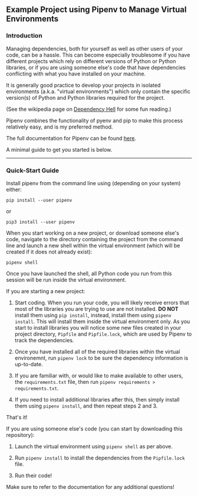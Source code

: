 ## Example Project using Pipenv to Manage Virtual Environments

### Introduction
Managing dependencies, both for yourself as well as other users of your code, can be a hassle. This can become especially troublesome if you have different projects which rely on different versions of Python or Python libraries, or if you are using someone else's code that have dependencies conflicting with what you have installed on your machine.

It is generally good practice to develop your projects in isolated environments (a.k.a. "virtual environments") which only contain the specific version(s) of Python and Python libraries required for the project.

(See the wikipedia page on [Dependency Hell](https://en.wikipedia.org/wiki/Dependency_hell) for some fun reading.)

Pipenv combines the functionality of pyenv and pip to make this process relatively easy, and is my preferred method.

The full documentation for Pipenv can be found [here](https://pipenv.pypa.io/en/latest/).

A minimal guide to get you started is below.

---

### Quick-Start Guide

Install pipenv from the command line using (depending on your system) either:

`pip install --user pipenv`

or

`pip3 install --user pipenv`

When you start working on a new project, or download someone else's code, navigate to the directory containing the project from the command line and launch a new shell within the virtual environment (which will be created if it does not already exist):

`pipenv shell`

Once you have launched the shell, all Python code you run from this session will be run inside the virtual environment.

If you are starting a new project:

1) Start coding. When you run your code, you will likely receive errors that most of the libraries you are trying to use are not installed. **DO NOT** install them using `pip install`, instead, install them using `pipenv install`. This will install them inside the virtual environment only. As you start to install libraries you will notice some new files created in your project directory, `Pipfile` and `Pipfile.lock`, which are used by Pipenv to track the dependencies.

2) Once you have installed all of the required libraries within the virtual environemnt, run `pipenv lock` to be sure the dependency information is up-to-date.

3) If you are familiar with, or would like to make available to other users, the `requirements.txt` file, then run `pipenv requirements > requirements.txt`.

4) If you need to install additional libraries after this, then simply install them using `pipenv install`, and then repeat steps 2 and 3.

That's it!

If you are using someone else's code (you can start by downloading this repository):

1) Launch the virtual environment using `pipenv shell` as per above.

2) Run `pipenv install` to install the dependencies from the `Pipfile.lock` file.

3) Run their code!

Make sure to refer to the documentation for any additional questions!
